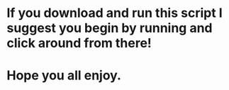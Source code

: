 # If you download and run this script I suggest you begin by running <Landing Page.html> and click around from there!
# Hope you all enjoy.
